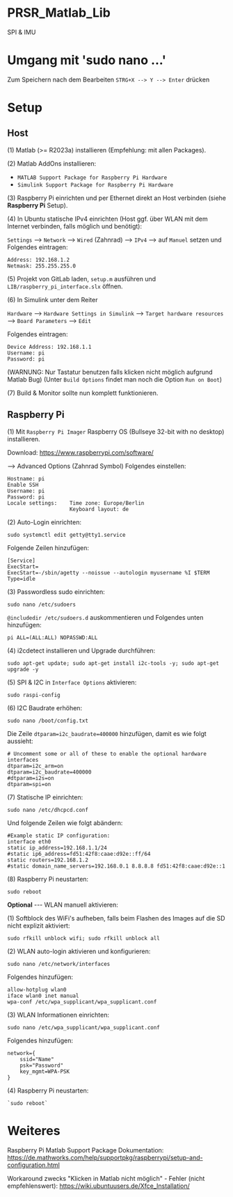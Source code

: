 # PRSR_Matlab_Lib

SPI & IMU

# Umgang mit 'sudo nano ...'

Zum Speichern nach dem Bearbeiten `STRG+X --> Y --> Enter` drücken

# Setup

## Host

(1) Matlab (>= R2023a) installieren (Empfehlung: mit allen Packages).

(2) Matlab AddOns installieren:
- `MATLAB Support Package for Raspberry Pi Hardware`
- `Simulink Support Package for Raspberry Pi Hardware`

(3) Raspberry Pi einrichten und per Ethernet direkt an Host verbinden (siehe **Raspberry Pi** Setup).

(4) In Ubuntu statische IPv4 einrichten (Host ggf. über WLAN mit dem Internet verbinden, falls möglich und benötigt):

`Settings` --> `Network` --> `Wired` (Zahnrad) --> `IPv4` --> auf `Manuel` setzen und Folgendes eintragen:

    Address: 192.168.1.2
    Netmask: 255.255.255.0

(5) Projekt von GitLab laden, `setup.m` ausführen und `LIB/raspberry_pi_interface.slx` öffnen.

(6) In Simulink unter dem Reiter

`Hardware` --> `Hardware Settings in Simulink` --> `Target hardware resources` --> `Board Parameters` --> `Edit`

Folgendes eintragen:
    
    Device Address: 192.168.1.1
    Username: pi
    Password: pi

(WARNUNG: Nur Tastatur benutzen falls klicken nicht möglich aufgrund Matlab Bug)
(Unter `Build Options` findet man noch die Option `Run on Boot`)

(7) Build & Monitor sollte nun komplett funktionieren.

## Raspberry Pi

(1) Mit `Raspberry Pi Imager` Raspberry OS (Bullseye 32-bit with no desktop) installieren.

Download: https://www.raspberrypi.com/software/

--> Advanced Options (Zahnrad Symbol) Folgendes einstellen: 

    Hostname: pi
    Enable SSH
    Username: pi
    Password: pi
    Locale settings:    Time zone: Europe/Berlin
                        Keyboard layout: de

(2) Auto-Login einrichten:

    sudo systemctl edit getty@tty1.service

Folgende Zeilen hinzufügen:

    [Service]
    ExecStart=
    ExecStart=-/sbin/agetty --noissue --autologin myusername %I $TERM
    Type=idle

(3) Passwordless sudo einrichten:

    sudo nano /etc/sudoers

`@includedir /etc/sudoers.d` auskommentieren und Folgendes unten hinzufügen:

    pi ALL=(ALL:ALL) NOPASSWD:ALL

(4) i2cdetect installieren und Upgrade durchführen:

    sudo apt-get update; sudo apt-get install i2c-tools -y; sudo apt-get upgrade -y

(5) SPI & I2C in `Interface Options` aktivieren:

    sudo raspi-config

(6) I2C Baudrate erhöhen:

    sudo nano /boot/config.txt

Die Zeile `dtparam=i2c_baudrate=400000` hinzufügen, damit es wie folgt aussieht:

    # Uncomment some or all of these to enable the optional hardware interfaces
    dtparam=i2c_arm=on
    dtparam=i2c_baudrate=400000
    #dtparam=i2s=on
    dtparam=spi=on

(7) Statische IP einrichten:

    sudo nano /etc/dhcpcd.conf

Und folgende Zeilen wie folgt abändern:

    #Example static IP configuration:
    interface eth0
    static ip_address=192.168.1.1/24
    #static ip6_address=fd51:42f8:caae:d92e::ff/64
    static routers=192.168.1.2
    #static domain_name_servers=192.168.0.1 8.8.8.8 fd51:42f8:caae:d92e::1

(8) Raspberry Pi neustarten:
    
    sudo reboot


**Optional** --- WLAN manuell aktivieren:

(1) Softblock des WiFi's aufheben, falls beim Flashen des Images auf die SD nicht explizit aktiviert:
    
    sudo rfkill unblock wifi; sudo rfkill unblock all

(2) WLAN auto-login aktivieren und konfigurieren:
    
    sudo nano /etc/network/interfaces

Folgendes hinzufügen:

    allow-hotplug wlan0
    iface wlan0 inet manual
    wpa-conf /etc/wpa_supplicant/wpa_supplicant.conf

(3) WLAN Informationen einrichten: 
    
    sudo nano /etc/wpa_supplicant/wpa_supplicant.conf
    
Folgendes hinzufügen:

    network={
	    ssid="Name"
	    psk="Password"
	    key_mgmt=WPA-PSK
    }

(4) Raspberry Pi neustarten:
    
    `sudo reboot`


# Weiteres

Raspberry Pi Matlab Support Package Dokumentation:
https://de.mathworks.com/help/supportpkg/raspberrypi/setup-and-configuration.html

Workaround zwecks "Klicken in Matlab nicht möglich" - Fehler (nicht empfehlenswert):
https://wiki.ubuntuusers.de/Xfce_Installation/